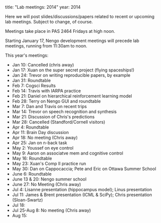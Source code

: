 title: "Lab meetings: 2014"
year: 2014

Here we will post slides/discussions/papers related to recent
or upcoming lab meetings.
Subject to change, of course.

Meetings take place in PAS 2464 Fridays at high noon.

Starting January 17, Nengo development meetings
will precede lab meetings, running from 11:30am to noon.

This year's meetings:

- Jan 10: Cancelled (chris away)
- Jan 17: Xuan on the super secret project (flying spaceships!)
- Jan 24: Trevor on writing reproducible papers, by example
- Jan 31: Roundtable
- Feb 7: Cogsci Results
- Feb 14: Travis with IARPA practice
- Feb 21: Daniel on hierarchical reinforcement learning model
- Feb 28: Terry on Nengo GUI and roundtable
- Mar 7: Dan and Travis on recent trips
- Mar 14: Trevor on speech recognition and synthesis
- Mar 21: Discussion of Chris's predictions
- Mar 28: Cancelled (Standford/Cornell visitors)
- Apr 4: Roundtable
- Apr 11: Brain Day discussion
- Apr 18: No meeting (Chris away)
- Apr 25: Jan on n-back task
- May 2: Youssef on eye control
- May 9: Aaron on associatve mem and cognitive control
- May 16: Roundtable
- May 23: Xuan's Comp II practice run
- May 30: Dan on Cappocaccia; Pete and Eric on Ottawa Summer School
- June 6: Roundtable
- June 13 & 20: Nengo summer school
- June 27: No Meeting (Chris away)
- Jul 4: Lisanne presentation (hippocampus model); Linus presentation
- Jul 11: James & Brent presentation (ICML & SciPy); Chris presentation (Sloan-Swartz)
- Jul 18:
- Jul 25-Aug 8: No meeting (Chris away)
- Aug 15:
